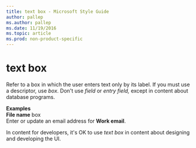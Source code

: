 ```yaml
---
title: text box - Microsoft Style Guide
author: pallep
ms.author: pallep
ms.date: 11/19/2016
ms.topic: article
ms.prod: non-product-specific
---
```


# text box

Refer to a box in which the user enters text only by its label. If you must use a descriptor, use *box*. Don't use *field* or *entry field,* except in content about database programs.

**Examples**  
**File name** box  
Enter or update an email address for **Work email**.

In content for developers, it's OK to use *text box* in content about designing and developing the UI.
